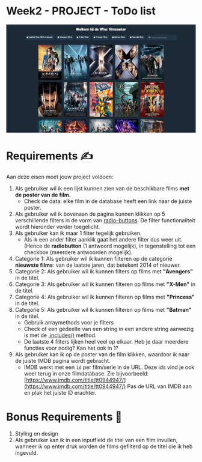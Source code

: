 # Week2 - PROJECT - ToDo list

![Filmzoeker](Screenshot.png)

# **Requirements  ✍️**

Aan deze eisen moet jouw project voldoen:

1. Als gebruiker wil ik een lijst kunnen zien van de beschikbare films **met de poster van de film.**
    - Check de data: elke film in de database heeft een link naar de juiste poster.
2. Als gebruiker wil ik bovenaan de pagina kunnen klikken op 5 verschillende filters in de vorm van [radio-buttons](https://www.w3schools.com/jsref/prop_radio_checked.asp). De filter functionaliteit wordt hieronder verder toegelicht.
3. Als gebruiker kan ik maar 1 filter tegelijk gebruiken. 
    - Als ik een ander filter aanklik gaat het andere filter dus weer uit. 
    (Hence de **radiobutton** (1 antwoord mogelijk), in tegenstelling tot een checkbox (meerdere antwoorden mogelijk).
4. Categorie 1: Als gebruiker wil ik kunnen filteren op de categorie **nieuwste films**: van de laatste jaren, dat betekent 2014 of nieuwer.  
5. Categorie 2: Als gebruiker wil ik kunnen filters op films met **"Avengers"** in de titel.  
6. Categorie 3: Als gebruiker wil ik kunnen filteren op films met **"X-Men"** in de titel.
7. Categorie 4: Als gebruiker wil ik kunnen filteren op films met **"Princess"** in de titel. 
8. Categorie 5: Als gebruiker wil ik kunnen filteren op films met **"Batman"** in de titel. 
    - Gebruik arraymethods voor je filters
    - Check of een gedeelte van een string in een andere string aanwezig is met de [.includes()](https://www.w3schools.com/jsref/jsref_includes.asp) method.
    - De laatste 4 filters lijken heel veel op elkaar. Heb je daar meerdere functies voor nodig? Kan het ook in 1?
9. Als gebruiker kan ik op de poster van de film klikken, waardoor ik naar de juiste IMDB pagina wordt gebracht. 
    - IMDB werkt met een `id` per film/serie in de URL. Deze ids vind je ook weer terug in onze filmdatabase. Zie bijvoorbeeld: [https://www.imdb.com/title/tt0944947/](https://www.imdb.com/title/tt0944947/) 
    Pas de URL van IMDB aan en plak het juiste ID erachter.

# **Bonus Requirements  🚀**

1. Styling en design
2. Als gebruiker kan ik in een inputfield de titel van een film invullen, wanneer ik op enter druk worden de films gefilterd op de titel die ik heb ingevuld.
